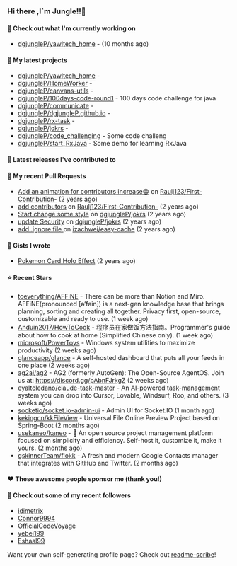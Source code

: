### Hi there ,I`m Jungle!!👋

#### 👷 Check out what I'm currently working on

- [dgjungleP/yawltech_home](https://github.com/dgjungleP/yawltech_home) -  (10 months ago)

#### 🌱 My latest projects

- [dgjungleP/yawltech_home](https://github.com/dgjungleP/yawltech_home) - 
- [dgjungleP/HomeWorker](https://github.com/dgjungleP/HomeWorker) - 
- [dgjungleP/canvans-utils](https://github.com/dgjungleP/canvans-utils) - 
- [dgjungleP/100days-code-round1](https://github.com/dgjungleP/100days-code-round1) - 100 days code challenge for java
- [dgjungleP/communicate](https://github.com/dgjungleP/communicate) - 
- [dgjungleP/dgjungleP.github.io](https://github.com/dgjungleP/dgjungleP.github.io) - 
- [dgjungleP/rx-task](https://github.com/dgjungleP/rx-task) - 
- [dgjungleP/jokrs](https://github.com/dgjungleP/jokrs) - 
- [dgjungleP/code_challenging](https://github.com/dgjungleP/code_challenging) - Some code challeng
- [dgjungleP/start_RxJava](https://github.com/dgjungleP/start_RxJava) - Some demo for learning RxJava

#### 🔭 Latest releases I've contributed to


#### 🔨 My recent Pull Requests

- [Add  an animation for contributors increase😁](https://github.com/Raulj123/First-Contribution-/pull/4) on [Raulj123/First-Contribution-](https://github.com/Raulj123/First-Contribution-) (2 years ago)
- [add contributors](https://github.com/Raulj123/First-Contribution-/pull/3) on [Raulj123/First-Contribution-](https://github.com/Raulj123/First-Contribution-) (2 years ago)
- [Start change some style](https://github.com/dgjungleP/jokrs/pull/2) on [dgjungleP/jokrs](https://github.com/dgjungleP/jokrs) (2 years ago)
- [update Security](https://github.com/dgjungleP/jokrs/pull/1) on [dgjungleP/jokrs](https://github.com/dgjungleP/jokrs) (2 years ago)
- [add .ignore file ](https://github.com/izachwei/easy-cache/pull/2) on [izachwei/easy-cache](https://github.com/izachwei/easy-cache) (2 years ago)


#### 📓 Gists I wrote

- [Pokemon Card Holo Effect](https://gist.github.com/5870cd3bb091268b3485debc5f3cec36) (2 years ago)

#### ⭐ Recent Stars

- [toeverything/AFFiNE](https://github.com/toeverything/AFFiNE) - There can be more than Notion and Miro. AFFiNE(pronounced [ə‘fain]) is a next-gen knowledge base that brings planning, sorting and creating all together. Privacy first, open-source, customizable and ready to use.  (1 week ago)
- [Anduin2017/HowToCook](https://github.com/Anduin2017/HowToCook) - 程序员在家做饭方法指南。Programmer&#39;s guide about how to cook at home (Simplified Chinese only). (1 week ago)
- [microsoft/PowerToys](https://github.com/microsoft/PowerToys) - Windows system utilities to maximize productivity (2 weeks ago)
- [glanceapp/glance](https://github.com/glanceapp/glance) - A self-hosted dashboard that puts all your feeds in one place (2 weeks ago)
- [ag2ai/ag2](https://github.com/ag2ai/ag2) - AG2 (formerly AutoGen): The Open-Source AgentOS. Join us at: https://discord.gg/pAbnFJrkgZ (2 weeks ago)
- [eyaltoledano/claude-task-master](https://github.com/eyaltoledano/claude-task-master) - An AI-powered task-management system you can drop into Cursor, Lovable, Windsurf, Roo, and others. (3 weeks ago)
- [socketio/socket.io-admin-ui](https://github.com/socketio/socket.io-admin-ui) - Admin UI for Socket.IO (1 month ago)
- [kekingcn/kkFileView](https://github.com/kekingcn/kkFileView) - Universal File Online Preview Project based on Spring-Boot (2 months ago)
- [usekaneo/kaneo](https://github.com/usekaneo/kaneo) - 🚀 An open source project management platform focused on simplicity and efficiency. Self-host it, customize it, make it yours. (2 months ago)
- [gskinnerTeam/flokk](https://github.com/gskinnerTeam/flokk) - A fresh and modern Google Contacts manager that integrates with GitHub and Twitter. (2 months ago)

#### ❤️ These awesome people sponsor me (thank you!)


#### 👯 Check out some of my recent followers

- [idimetrix](https://github.com/idimetrix)
- [Connor9994](https://github.com/Connor9994)
- [OfficialCodeVoyage](https://github.com/OfficialCodeVoyage)
- [yebei199](https://github.com/yebei199)
- [Eshaal99](https://github.com/Eshaal99)

Want your own self-generating profile page? Check out [readme-scribe](https://github.com/muesli/readme-scribe)!

